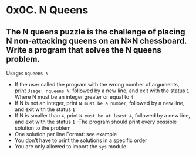 # 0x0C. N Queens

## The N queens puzzle is the challenge of placing N non-attacking queens on an N×N chessboard. Write a program that solves the N queens problem.

Usage: `nqueens N`
- If the user called the program with the wrong number of arguments, print `Usage: nqueens N`, followed by a new line, and exit with the status `1`
Where N must be an integer greater or equal to `4`
- If N is not an integer, print `N must be a number`, followed by a new line, and exit with the status `1`
- If N is smaller than `4`, print `N must be at least 4`, followed by a new line, and exit with the status `1`
-The program should print every possible solution to the problem
 - One solution per line
  Format: see example
 - You don’t have to print the solutions in a specific order
 - You are only allowed to import the `sys` module
